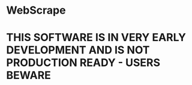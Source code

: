 # WebScrape

# **THIS SOFTWARE IS IN VERY EARLY DEVELOPMENT AND IS NOT PRODUCTION READY - USERS BEWARE**

